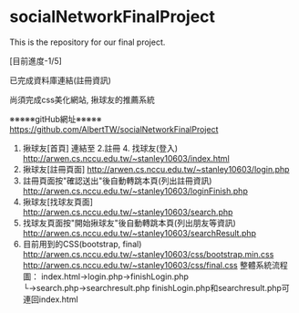 socialNetworkFinalProject
=========================

This is the repository for our final project.

[目前進度-1/5]
 
已完成資料庫連結(註冊資訊)
 
尚須完成css美化網站, 揪球友的推薦系統
 
※※※※※gitHub網址※※※※※
https://github.com/AlbertTW/socialNetworkFinalProject
1. 揪球友[首頁] 連結至 2.註冊 4. 找球友(登入)
http://arwen.cs.nccu.edu.tw/~stanley10603/index.html
2. 揪球友[註冊頁面]
http://arwen.cs.nccu.edu.tw/~stanley10603/login.php
3. 註冊頁面按"確認送出"後自動轉跳本頁(列出註冊資訊)
http://arwen.cs.nccu.edu.tw/~stanley10603/loginFinish.php
4. 揪球友[找球友頁面]
http://arwen.cs.nccu.edu.tw/~stanley10603/search.php
5. 找球友頁面按"開始揪球友"後自動轉跳本頁(列出朋友等資訊)
http://arwen.cs.nccu.edu.tw/~stanley10603/searchResult.php
6. 目前用到的CSS(bootstrap, final)
http://arwen.cs.nccu.edu.tw/~stanley10603/css/bootstrap.min.css
http://arwen.cs.nccu.edu.tw/~stanley10603/css/final.css
整體系統流程圖：
index.html→login.php→finishLogin.php
└→search.php→searchresult.php
finishLogin.php和searchresult.php可連回index.html
